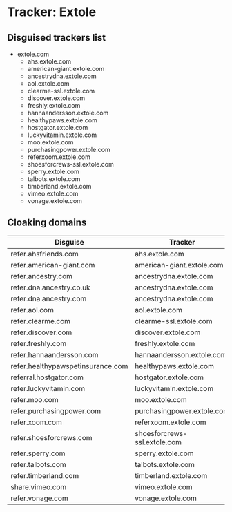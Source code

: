# Tracker: Extole

## Disguised trackers list

* extole.com
    * ahs.extole.com
    * american-giant.extole.com
    * ancestrydna.extole.com
    * aol.extole.com
    * clearme-ssl.extole.com
    * discover.extole.com
    * freshly.extole.com
    * hannaandersson.extole.com
    * healthypaws.extole.com
    * hostgator.extole.com
    * luckyvitamin.extole.com
    * moo.extole.com
    * purchasingpower.extole.com
    * referxoom.extole.com
    * shoesforcrews-ssl.extole.com
    * sperry.extole.com
    * talbots.extole.com
    * timberland.extole.com
    * vimeo.extole.com
    * vonage.extole.com

## Cloaking domains

| Disguise | Tracker |
| ---- | ---- |
| refer.ahsfriends.com | ahs.extole.com |
| refer.american-giant.com | american-giant.extole.com |
| refer.ancestry.com | ancestrydna.extole.com |
| refer.dna.ancestry.co.uk | ancestrydna.extole.com |
| refer.dna.ancestry.com | ancestrydna.extole.com |
| refer.aol.com | aol.extole.com |
| refer.clearme.com | clearme-ssl.extole.com |
| refer.discover.com | discover.extole.com |
| refer.freshly.com | freshly.extole.com |
| refer.hannaandersson.com | hannaandersson.extole.com |
| refer.healthypawspetinsurance.com | healthypaws.extole.com |
| referral.hostgator.com | hostgator.extole.com |
| refer.luckyvitamin.com | luckyvitamin.extole.com |
| refer.moo.com | moo.extole.com |
| refer.purchasingpower.com | purchasingpower.extole.com |
| refer.xoom.com | referxoom.extole.com |
| refer.shoesforcrews.com | shoesforcrews-ssl.extole.com |
| refer.sperry.com | sperry.extole.com |
| refer.talbots.com | talbots.extole.com |
| refer.timberland.com | timberland.extole.com |
| share.vimeo.com | vimeo.extole.com |
| refer.vonage.com | vonage.extole.com |